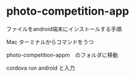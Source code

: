 # photo-competition-app

ファイルをandroid端末にインストールする手順

Mac
ターミナルからコマンドをうつ

 photo-competition-appm　のフォルダに移動
 
 cordova run android と入力
